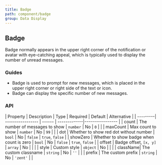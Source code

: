 ```yaml
---
title: Badge
path: component/badge
group: Data Display
---
```


## Badge

Badge normally appears in the upper right corner of the notification or avatar with eye-catching appeal, which is typically used to display the number of unread messages.

### Guides

- Badge is used to prompt for new messages, which is placed in the upper right corner or right side of the text or icon.
- Badge can display the specific number of new messages.

### API

| Property     |  Description  | Type     |  Required  | Default  | Alternative |
| ---------| ----------------- | ------  | -------------|----------------- |
| count | The number of messages to show | `number` | No | `0` | |
| maxCount | Max count to show | `number` | No | `99`  |                  |
| dot | Whether to show red dot without number | `bool` | No | `false` | `true`, `false` |
| showZero | Whether to show badge when count is zero | `bool` | No |  `false` | `true`, `false`  |
| offset   | Badge offset, `[x, y]` | `array` | No | | |
| style    | Custom style | `object` | No | | |
| className| The custom classname | `string`   | No | `''` |   |
| prefix | The custom prefix | `string`   | No | `'zent'` |  |
